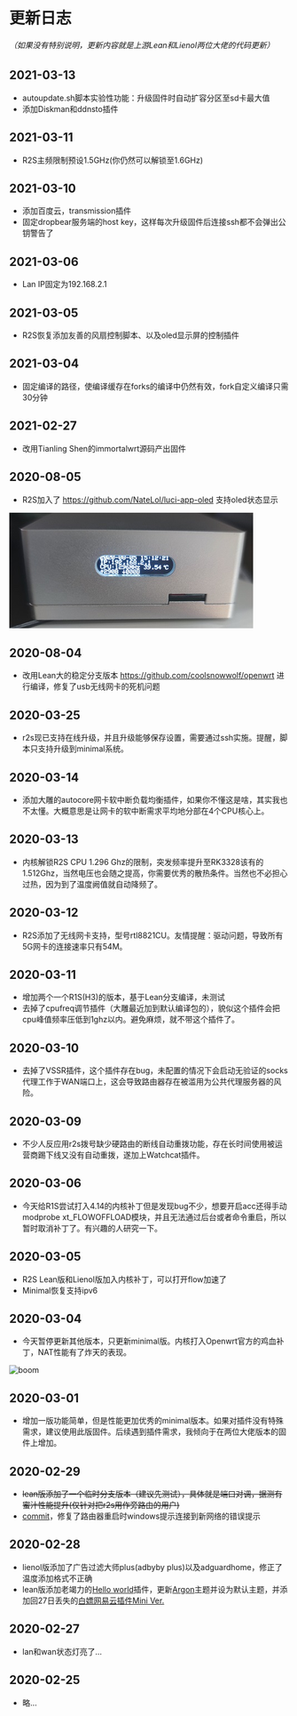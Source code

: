 
# 更新日志
###### （如果没有特别说明，更新内容就是上游Lean和Lienol两位大佬的代码更新）

## 2021-03-13

- autoupdate.sh脚本实验性功能：升级固件时自动扩容分区至sd卡最大值
- 添加Diskman和ddnsto插件

## 2021-03-11

- R2S主频限制预设1.5GHz(你仍然可以解锁至1.6GHz)

## 2021-03-10

- 添加百度云，transmission插件
- 固定dropbear服务端的host key，这样每次升级固件后连接ssh都不会弹出公钥警告了

## 2021-03-06

- Lan IP固定为192.168.2.1

## 2021-03-05

- R2S恢复添加友善的风扇控制脚本、以及oled显示屏的控制插件

## 2021-03-04

- 固定编译的路径，使编译缓存在forks的编译中仍然有效，fork自定义编译只需30分钟

## 2021-02-27

- 改用Tianling Shen的immortalwrt源码产出固件

## 2020-08-05

- R2S加入了 https://github.com/NateLol/luci-app-oled 支持oled状态显示

![oled](https://github.com/klever1988/nanopi-openwrt/raw/master/assets/oled.jpg)

## 2020-08-04

- 改用Lean大的稳定分支版本 https://github.com/coolsnowwolf/openwrt 进行编译，修复了usb无线网卡的死机问题

## 2020-03-25

- r2s现已支持在线升级，并且升级能够保存设置，需要通过ssh实施。提醒，脚本只支持升级到minimal系统。

## 2020-03-14

- 添加大雕的autocore网卡软中断负载均衡插件，如果你不懂这是啥，其实我也不太懂。大概意思是让网卡的软中断需求平均地分部在4个CPU核心上。

## 2020-03-13

- 内核解锁R2S CPU 1.296 Ghz的限制，突发频率提升至RK3328该有的1.512Ghz，当然电压也会随之提高，你需要优秀的散热条件。当然也不必担心过热，因为到了温度阙值就自动降频了。

## 2020-03-12

- R2S添加了无线网卡支持，型号rtl8821CU。友情提醒：驱动问题，导致所有5G网卡的连接速率只有54M。

## 2020-03-11

- 增加两个一个R1S(H3)的版本，基于Lean分支编译，未测试
- 去掉了cpufreq调节插件（大雕最近加到默认编译包的），貌似这个插件会把cpu峰值频率压低到1ghz以内。避免麻烦，就不带这个插件了。

## 2020-03-10

- 去掉了VSSR插件，这个插件存在bug，未配置的情况下会启动无验证的socks代理工作于WAN端口上，这会导致路由器存在被滥用为公共代理服务器的风险。

## 2020-03-09

- 不少人反应用r2s拨号缺少硬路由的断线自动重拨功能，存在长时间使用被运营商踢下线又没有自动重拨，遂加上Watchcat插件。

## 2020-03-06

- 今天给R1S尝试打入4.14的内核补丁但是发现bug不少，想要开启acc还得手动modprobe xt_FLOWOFFLOAD模块，并且无法通过后台或者命令重启，所以暂时取消补丁了。有兴趣的人研究一下。

## 2020-03-05

- R2S Lean版和Lienol版加入内核补丁，可以打开flow加速了
- Minimal恢复支持ipv6

## 2020-03-04

- 今天暂停更新其他版本，只更新minimal版。内核打入Openwrt官方的鸡血补丁，NAT性能有了炸天的表现。

![boom](https://raw.githubusercontent.com/klever1988/nanopi-openwrt/master/assets/boom.jpg)

## 2020-03-01

- 增加一版功能简单，但是性能更加优秀的minimal版本。如果对插件没有特殊需求，建议使用此版固件。后续遇到插件需求，我倾向于在两位大佬版本的固件上增加。

## 2020-02-29

- ~~lean版添加了一个临时分支版本（建议先测试），具体就是端口对调，据测有蜜汁性能提升(仅针对把r2s用作旁路由的用户)~~
- [commit](https://github.com/friendlyarm/uboot-rockchip/commit/bd263a5cedaea8f2c5214bdca02a2fd0af29dcd0)，修复了路由器重启时windows提示连接到新网络的错误提示

## 2020-02-28

- lienol版添加了广告过滤大师plus(adbyby plus)以及adguardhome，修正了温度添加格式不正确
- lean版添加老竭力的[Hello world](https://github.com/jerrykuku/luci-app-vssr)插件，更新[Argon](https://github.com/jerrykuku/luci-theme-argon)主题并设为默认主题，并添加回27日丢失的[白嫖网易云插件Mini Ver.](https://github.com/project-openwrt/luci-app-unblockneteasemusic-mini)

## 2020-02-27

- lan和wan状态灯亮了...

## 2020-02-25

- 略...
